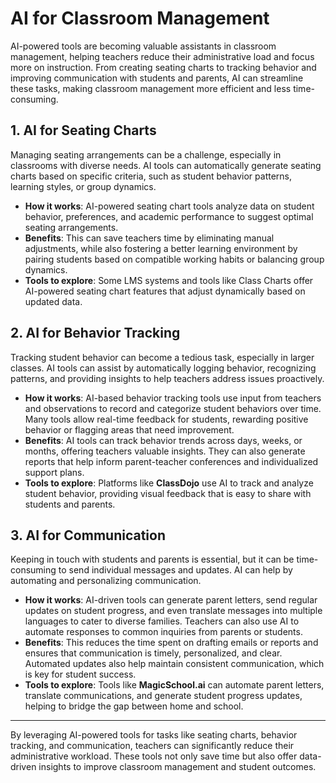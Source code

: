 # AI for Classroom Management

AI-powered tools are becoming valuable assistants in classroom management, helping teachers reduce their administrative load and focus more on instruction. From creating seating charts to tracking behavior and improving communication with students and parents, AI can streamline these tasks, making classroom management more efficient and less time-consuming.

## 1. AI for Seating Charts

Managing seating arrangements can be a challenge, especially in classrooms with diverse needs. AI tools can automatically generate seating charts based on specific criteria, such as student behavior patterns, learning styles, or group dynamics.

- **How it works**: AI-powered seating chart tools analyze data on student behavior, preferences, and academic performance to suggest optimal seating arrangements.
- **Benefits**: This can save teachers time by eliminating manual adjustments, while also fostering a better learning environment by pairing students based on compatible working habits or balancing group dynamics.
- **Tools to explore**: Some LMS systems and tools like Class Charts offer AI-powered seating chart features that adjust dynamically based on updated data.

## 2. AI for Behavior Tracking

Tracking student behavior can become a tedious task, especially in larger classes. AI tools can assist by automatically logging behavior, recognizing patterns, and providing insights to help teachers address issues proactively.

- **How it works**: AI-based behavior tracking tools use input from teachers and observations to record and categorize student behaviors over time. Many tools allow real-time feedback for students, rewarding positive behavior or flagging areas that need improvement.
- **Benefits**: AI tools can track behavior trends across days, weeks, or months, offering teachers valuable insights. They can also generate reports that help inform parent-teacher conferences and individualized support plans.
- **Tools to explore**: Platforms like **ClassDojo** use AI to track and analyze student behavior, providing visual feedback that is easy to share with students and parents.

## 3. AI for Communication

Keeping in touch with students and parents is essential, but it can be time-consuming to send individual messages and updates. AI can help by automating and personalizing communication.

- **How it works**: AI-driven tools can generate parent letters, send regular updates on student progress, and even translate messages into multiple languages to cater to diverse families. Teachers can also use AI to automate responses to common inquiries from parents or students.
- **Benefits**: This reduces the time spent on drafting emails or reports and ensures that communication is timely, personalized, and clear. Automated updates also help maintain consistent communication, which is key for student success.
- **Tools to explore**: Tools like **MagicSchool.ai** can automate parent letters, translate communications, and generate student progress updates, helping to bridge the gap between home and school.

---

By leveraging AI-powered tools for tasks like seating charts, behavior tracking, and communication, teachers can significantly reduce their administrative workload. These tools not only save time but also offer data-driven insights to improve classroom management and student outcomes.
